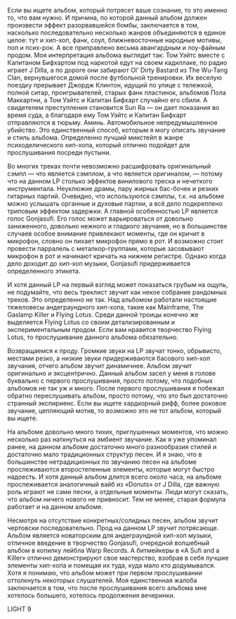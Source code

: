 Если вы ищете альбом, который потрясет ваше сознание, то это именно то, что вам нужно. И причина, по которой данный альбом должен произвести эффект разорвавшейся бомбы, заключается в том, насколько последовательно несколько жанров объединяются в единое целое: тут и хип-хоп, фанк, соул, ближневосточные народные мотивы, поп и псих-рок. А все приправлено весьма авангардным и лоу-файным продом. Моя интерпретация альбома выглядит так: Том Уэйтс вместе с Капитаном Бифхартом под наркотой едут на своем кадиллаке, по радио играет J Dilla, а по дороге они забирают Ol' Dirty Bastard из The Wu-Tang Clan, вернувшегося домой после футбольной тренировки. Их веселую поездку прерывает Джордж Клинтон, идущий по улице с тележкой, полной ситар, проигрывателей, старых фанк пластинок, альбомов Пола Маккартни, а Том Уэйтс и Капитан Бифхарт случайно его сбили. А свидетелем преступления становится Sun Ra — он дает показания во время суда, а благодаря ему Том Уэйтс и Капитан Бифхарт отправляются в тюрьму. Аминь. Автомобильное непредумышленное убийство. Это единственный способ, которым я могу описать звучание и стиль альбома. Определенно лучший микстейп в жанре психоделического хип-хопа, который отлично подойдет для прослушивания посреди пустыни.

Во многих треках почти невозможно расшифровать оригинальный сэмпл — что является сэмплом, а что является оригиналом, — потому что на данном LP столько эффектов винилового треска и нечеткого инструментала. Неуклюжие драмы, пару жирных бас-бочек и резких гитарных партий. Очевидно, что используются сэмплы, т.к. на альбоме можно услышать органные и духовые партии, а всё дело подкреплено триповым эффектом задержки. А главной особенностью LP является голос Gonjasufi. Его голос может варьироваться от довольно заниженного, довольно нежного и гладкого звучания, но в большинстве случаев особое внимание привлекают моменты, где он кричит в микрофон, словно он пихает микрофон прямо в рот. И возможно стоит провести парралель с металкор-группами, которые засовывают микрофон в рот и начинают кричать на нижнем регистре. Однако когда дело доходит до хип-хоп музыки, Gonjasufi придерживается определенного этикета.

И хотя данный LP на первый взгляд может показаться грубым на ощупь, не подумайте, что весь треклист звучит как некое собрание рандомных треков. Это определенно не так. Над альбомом работали настоящие тяжеловесы андеграундного хип-хопа, такие как Mainframe, The Gaslamp Killer и Flying Lotus. Среди данной троицы конечно же выделяется Flying Lotus со своим детализированным и экспериментальным продом. Если вам нравится творчество Flying Lotus, то прослушивание данного альбома обязательно.

Возвращаемся к проду. Громкие звуки на LP звучат тонко, обрывисто, местами резко, а низкие звуки придерживаются басового хип-хоп звучания, отчего альбом звучит динамичнее. Альбом звучит оригинально и эксцентрично. Данный альбом засел у меня в голове буквально с первого прослушивания, просто потому, что подобных альбомов не так уж и много. После первого прослушивания я побежал обратно переслушивать альбом, просто потому, что это был достаточно странный экспириенс. Если вы ищете хардкорный рифф, более роковое звучание, цепляющий мотив, то возможно это не тот альбом, который вы ищете.

На альбоме довольно много тихих, приглушенных моментов, что можно несколько раз наткнуться на эмбиент звучание. Как я уже упоминал ранее, на данном альбоме достаточно много разнообразия стилей и достаточно мало традиционных структур песен. И я знаю, что в большинстве нетрадиционных по звучанию песен на альбоме прослеживаются второстепенные элементы, которые могут быстро надоесть. И хотя данный альбом длится всего около часа, на альбоме прослеживается аналогичный вайб из «Donuts» от J Dilla, где важную роль играют не сами песни, а отдельные моменты. Люди могут сказать, что альбом ничего нового не привносит. Тем не менее, старая формула работает и на данном альбоме.

Несмотря на отсутствие конкретных/солидных песен, альбом звучит чертовски последовательно. Прод на данном LP звучит потрясающе. Альбом является новаторским для андеграундной хип-хоп музыки, отличное введение в творчество Gonjasufi, очередной волшебный альбом в копилку лейбла Warp Records. А битмейкеры в «A Sufi and a Killer» отлично демонстрируют свое мастерство, взобрав в себя лучшие элементы хип-хопа и помещая их туда, куда мало кто додумывался. Хотя я понимаю, что альбом может при первом прослушивании оттолкнуть некоторых слушателей. Моя единственная жалоба заключается в том, что после прослушивания всего альбома мне хотелось большего, хотелось продолжения вечеринки.

LIGHT 9
